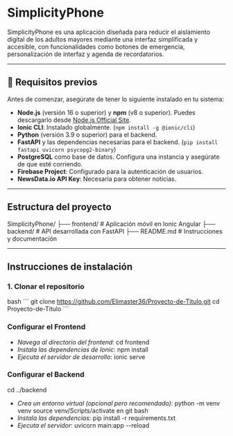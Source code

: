 # SimplicityPhone

SimplicityPhone es una aplicación diseñada para reducir el aislamiento digital de los adultos mayores mediante una interfaz simplificada y accesible, con funcionalidades como botones de emergencia, personalización de interfaz y agenda de recordatorios.

---

## 🚀 Requisitos previos

Antes de comenzar, asegúrate de tener lo siguiente instalado en tu sistema:

- **Node.js** (versión 16 o superior) y **npm** (v8 o superior). Puedes descargarlo desde [Node.js Official Site](https://nodejs.org/).
- **Ionic CLI**: Instalado globalmente. (`npm install -g @ionic/cli`)
- **Python** (versión 3.9 o superior) para el backend.
- **FastAPI** y las dependencias necesarias para el backend. (`pip install fastapi uvicorn psycopg2-binary`)
- **PostgreSQL** como base de datos. Configura una instancia y asegúrate de que esté corriendo.
- **Firebase Project**: Configurado para la autenticación de usuarios.
- **NewsData.io API Key**: Necesaria para obtener noticias.

---

## Estructura del proyecto
SimplicityPhone/ ├── frontend/ # Aplicación móvil en Ionic Angular ├── backend/ # API desarrollada con FastAPI ├── README.md # Instrucciones y documentación

---

## Instrucciones de instalación

### 1. Clonar el repositorio
bash
´´´
git clone https://github.com/Elimaster36/Proyecto-de-Titulo.git
cd Proyecto-de-Titulo
´´´
### Configurar el Frontend
- *Navega al directorio del frontend*:
cd frontend
- *Instala las dependencias de Ionic*:
npm install
- *Ejecuta el servidor de desarrollo*:
ionic serve
### Configurar el Backend
cd ../backend
- *Crea un entorno virtual (opcional pero recomendado)*:
python -m venv venv
source venv/Scripts/activate en git bash
- *Instala las dependencias*:
pip install -r requirements.txt
- *Ejecuta el servidor*:
uvicorn main:app --reload

